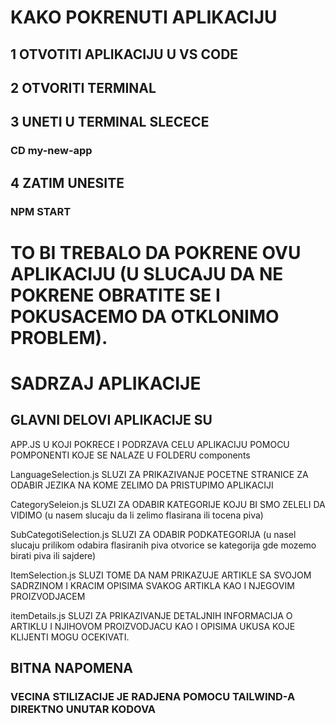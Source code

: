 # KAKO POKRENUTI APLIKACIJU

## 1 OTVOTITI APLIKACIJU U VS CODE
## 2 OTVORITI TERMINAL 
## 3 UNETI U TERMINAL SLECECE
### CD my-new-app
## 4 ZATIM UNESITE 
### NPM START

# TO BI TREBALO DA POKRENE OVU APLIKACIJU (U SLUCAJU DA NE POKRENE OBRATITE SE I POKUSACEMO DA OTKLONIMO PROBLEM).



# SADRZAJ APLIKACIJE

## GLAVNI DELOVI APLIKACIJE SU 
APP.JS U KOJI POKRECE I PODRZAVA CELU APLIKACIJU POMOCU POMPONENTI KOJE SE NALAZE U FOLDERU components

LanguageSelection.js SLUZI ZA PRIKAZIVANJE POCETNE STRANICE ZA ODABIR JEZIKA NA KOME ZELIMO DA PRISTUPIMO APLIKACIJI

CategorySeleion.js SLUZI ZA ODABIR KATEGORIJE KOJU BI SMO ZELELI DA VIDIMO (u nasem slucaju da li zelimo flasirana ili tocena piva)

SubCategotiSelection.js SLUZI ZA ODABIR PODKATEGORIJA (u nasel slucaju prilikom odabira flasiranih piva otvorice se kategorija gde mozemo birati piva ili sajdere) 

ItemSelection.js SLUZI TOME DA NAM PRIKAZUJE ARTIKLE SA SVOJOM SADRZINOM I KRACIM OPISIMA SVAKOG ARTIKLA KAO I NJEGOVIM PROIZVODJACEM

itemDetails.js SLUZI ZA PRIKAZIVANJE DETALJNIH INFORMACIJA O ARTIKLU I NJIHOVOM PROIZVODJACU KAO I OPISIMA UKUSA KOJE KLIJENTI MOGU OCEKIVATI.

## BITNA NAPOMENA 
### VECINA STILIZACIJE JE RADJENA POMOCU TAILWIND-A DIREKTNO UNUTAR KODOVA 
